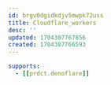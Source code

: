 ```yaml
---
id: brgv0dgidkdjv5mwpk72uss
title: Cloudflare_workers
desc: ''
updated: 1704307767856
created: 1704307766593
---
```


```yaml
supports:
  - [[prdct.denoflare]]
```